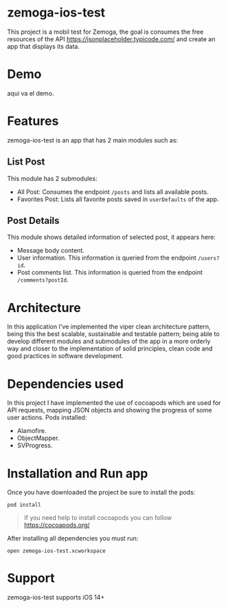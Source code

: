 # zemoga-ios-test
This project is a mobil test for Zemoga, the goal is consumes the free resources of the API https://jsonplaceholder.typicode.com/ and create an app that displays its data.

# Demo
aqui va el demo.

# Features
zemoga-ios-test is an app that has 2 main modules such as:

## List Post
This module has 2 submodules:
- All Post: Consumes the endpoint ```/posts``` and lists all available posts.
- Favorites Post: Lists all favorite posts saved in ```userDefaults``` of the app.

## Post Details
This module shows detailed information of selected post, it appears here:
- Message body content.
- User information. This information is queried from the endpoint ```/users?id```.
- Post comments list. This information is queried from the endpoint ```/comments?postId```.

# Architecture
In this application I've implemented the viper clean architecture pattern, being this the best scalable, sustainable and testable pattern; being able to develop different modules and submodules of the app in a more orderly way and closer to the implementation of solid principles, clean code and good practices in software development.

# Dependencies used
In this project I have implemented the use of cocoapods which are used for API requests, mapping JSON objects and showing the progress of some user actions. Pods installed:
- Alamofire.
- ObjectMapper.
- SVProgress.

# Installation and Run app
Once you have downloaded the project be sure to install the pods:
```
pod install
```

> If you need help to install cocoapods you can follow https://cocoapods.org/

After installing all dependencies you must run:
```
open zemoga-ios-test.xcworkspace
```

# Support
zemoga-ios-test supports iOS 14+
